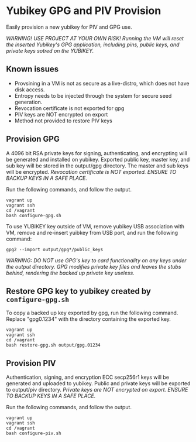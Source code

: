 # Yubikey GPG and PIV Provision

Easily provision a new yubikey for PIV and GPG use.

*WARNING! USE PROJECT AT YOUR OWN RISK! Running the VM will reset the inserted Yubikey's GPG application, including pins, public keys, and private keys sotred on the YUBIKEY.*



## Known issues

- Provsining in a VM is not as secure as a live-distro, which does not have disk access.
- Entropy needs to be injected through the system for secure seed generation.
- Revocation certificate is not exported for gpg
- PIV keys are NOT encrypted on export
- Method not provided to restore PIV keys

## Provision GPG


A 4096 bit RSA private keys for signing, authenticating, and encrypting will be generated and installed on yubikey.
Exported public key, master key, and sub key will be stored in the output/gpg directory.
The master and sub keys will be encrypted.
*Revocation certificate is NOT exported.*
*ENSURE TO BACKUP KEYS IN A SAFE PLACE.*


Run the following commands, and follow the output.

~~~
vagrant up
vagrant ssh
cd /vagrant
bash configure-gpg.sh
~~~

To use YUBIKEY key outside of VM, remove yubikey USB association with VM, remove and re-insert yuibkey from USB port, and run the following command:

~~~
gpg2 --import output/gpg*/public_keys
~~~


*WARNING: DO NOT use GPG's key to card functionality on any keys under the output directory. GPG modifies private key files and leaves the stubs behind, rendering the backed up private key useless.*


## Restore GPG key to yubikey created by `configure-gpg.sh`

To copy a backed up key exported by gpg, run the following command. Replace "gpg0.1234" with the directory containing the exported key.

~~~
vagrant up
vagrant ssh
cd /vagrant
bash restore-gpg.sh output/gpg.01234
~~~

## Provision PIV

Authentication, signing, and encryption ECC secp256r1 keys will be generated and uploaded to yubikey.
Public and private keys will be exported to output/piv directory.
*Private keys are NOT encrypted on export.*
*ENSURE TO BACKUP KEYS IN A SAFE PLACE.*

Run the following commands, and follow the output.

~~~
vagrant up
vagrant ssh
cd /vagrant
bash configure-piv.sh
~~~


